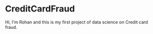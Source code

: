 # CreditCardFraud

Hi, I'm Rohan and this is my first project of data science on Credit card fraud.
